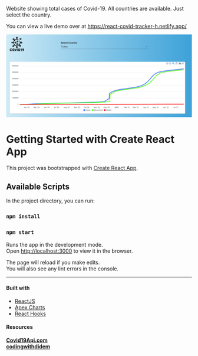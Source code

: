 Website showing total cases of Covid-19. 
All countries are available. 
Just select the country.

You can view a live demo over at https://react-covid-tracker-h.netlify.app/

  ![Covid19 Tracker](/src/ss.png)

# Getting Started with Create React App

This project was bootstrapped with [Create React App](https://github.com/facebook/create-react-app).

## Available Scripts

In the project directory, you can run:

### `npm install`

### `npm start`

Runs the app in the development mode.\
Open [http://localhost:3000](http://localhost:3000) to view it in the browser.

The page will reload if you make edits.\
You will also see any lint errors in the console.

<hr>

#### Built with
* [ReactJS](https://reactjs.org/)
* [Apex Charts](https://apexcharts.com/)
* [React Hooks](https://reactjs.org/docs/hooks-intro.html)

#### Resources

**[Covid19Api.com](https://www.covid19api.com/)** <br>
**[codingwithdidem](https://www.youtube.com/c/codingwithdidem)**
